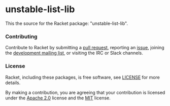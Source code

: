 # unstable-list-lib

This the source for the Racket package: "unstable-list-lib".

### Contributing

Contribute to Racket by submitting a [pull request], reporting an
[issue], joining the [development mailing list], or visiting the
IRC or Slack channels.

### License

Racket, including these packages, is free software, see [LICENSE]
for more details.

By making a contribution, you are agreeing that your contribution
is licensed under the [Apache 2.0] license and the [MIT] license.

[MIT]: https://github.com/racket/racket/blob/master/racket/src/LICENSE-MIT.txt
[Apache 2.0]: https://www.apache.org/licenses/LICENSE-2.0.txt
[pull request]: https://github.com/racket/unstable-list-lib/pulls
[issue]: https://github.com/racket/unstable-list-lib/issues
[development mailing list]: https://lists.racket-lang.org
[LICENSE]: LICENSE
